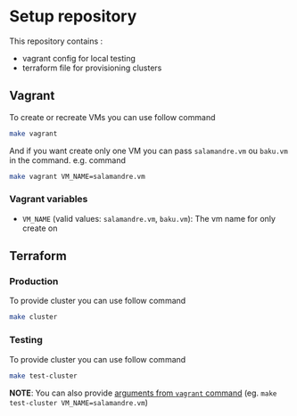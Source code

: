 # Setup repository

This repository contains :

- vagrant config for local testing
- terraform file for provisioning clusters

## Vagrant

To create or recreate VMs you can use follow command

```sh
make vagrant
```

And if you want create only one VM you can pass `salamandre.vm` ou `baku.vm` in the command. e.g. command

```sh
make vagrant VM_NAME=salamandre.vm
```

### Vagrant variables

- `VM_NAME` (valid values: `salamandre.vm`, `baku.vm`): The vm name for only create on

## Terraform

### Production

To provide cluster you can use follow command

```sh
make cluster
```

### Testing

To provide cluster you can use follow command

```sh
make test-cluster
```

**NOTE**: You can also provide [arguments from `vagrant` command](#vagrant-variables) (eg. `make test-cluster VM_NAME=salamandre.vm`)
